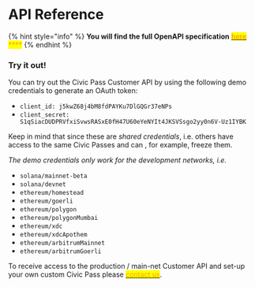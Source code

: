 # API Reference

{% hint style="info" %}
**You will find the full OpenAPI specification** [<mark style="color:orange;">**here**</mark>](https://civicteam.github.io/openapi-docs/) <mark style="color:orange;">****</mark>&#x20;
{% endhint %}

### Try it out!

You can try out the Civic Pass Customer API by using the following demo credentials to generate an OAuth token:

* `client_id: j5kwZ68j4bM8fdPAYKu7DlGQGr37eNPs`
* `client_secret: S1qSiacDUDPRVfxiSvwsRASxE0fH47U60eYeNYIt4JKSVSsgo2yy0n6V-Uz1IYBK`

Keep in mind that since these are _shared credentials_, i.e. others have access to the same Civic Passes and can , for example, freeze them.

_The demo credentials only work for the development networks, i.e._

* `solana/mainnet-beta`
* `solana/devnet`
* `ethereum/homestead`
* `ethereum/goerli`
* `ethereum/polygon`
* `ethereum/polygonMumbai`
* `ethereum/xdc`
* `ethereum/xdcApothem`
* `ethereum/arbitrumMainnet`
* `ethereum/arbitrumGoerli`

To receive access to the production / main-net Customer API and set-up your own custom Civic Pass please <mark style="color:orange;"></mark> [<mark style="color:orange;">contact us</mark>](https://share.hsforms.com/1NvBk0zfyR3aWcMosBxJETQbzn0a).
